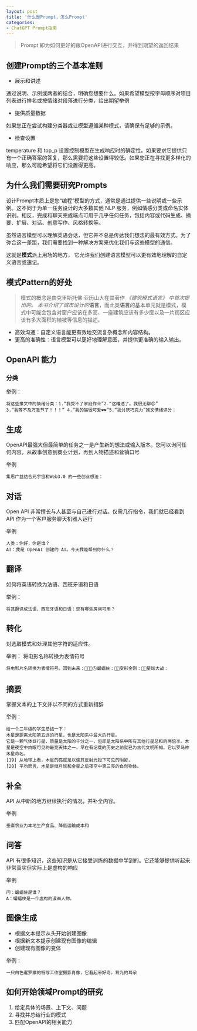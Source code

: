 ```yaml
---
layout: post
title: '什么是Prompt，怎么Prompt'
categories:
- ChatGPT Prompt指南
---
```


> Prompt 即为如何更好的跟OpenAPI进行交互，并得到期望的返回结果


## 创建Prompt的三个基本准则

* 展示和讲述

通过说明、示例或两者的结合，明确您想要什么。如果希望模型按字母顺序对项目列表进行排名或按情绪对段落进行分类，给出期望举例

* 提供质量数据

如果您正在尝试构建分类器或让模型遵循某种模式，请确保有足够的示例。

* 检查设置

temperature 和 top_p 设置控制模型在生成响应时的确定性。如果要求它提供只有一个正确答案的答复，那么需要将这些设置得较低。如果您正在寻找更多样化的响应，那么可能希望将它们设置得更高。


## 为什么我们需要研究Prompts

设计Prompt本质上是您“编程”模型的方式，通常是通过提供一些说明或一些示例。这不同于为单一任务设计的大多数其他 NLP 服务，例如情感分类或命名实体识别。相反，完成和聊天完成端点可用于几乎任何任务，包括内容或代码生成、摘要、扩展、对话、创意写作、风格转换等。

虽然语言模型可以理解英语会话，但它并不总是传达我们想法的最有效方式。为了弥合这一差距，我们需要找到一种解决方案来优化我们与这些模型的通信。

这就是**模式**派上用场的地方， 它允许我们创建语言模型可以更有效地理解的自定义语言或速记。


## 模式Pattern的好处

> 模式的概念是由克里斯托佛·亚历山大在其著作 **《**建筑模式语言》 中首次提出的*。** 本书介绍了城市设计的***语言**，而此类**语言**的基本单元就是模式，模式中可能会包含对窗户应该在多高、一座建筑应该有多少层以及一片街区应该有多大面积的植被等信息的描述。

* 高效沟通：自定义语言能更有效地交流复杂概念和内容结构。
* 更高的准确性：语言模型可以更好地理解意图，并提供更准确的输入输出。


## OpenAPI 能力

### 分类

举例：

```
将这些推文中的情绪分类：1.“我受不了家庭作业”2.“这糟透了。我很无聊😠”
3.“我等不及万圣节了！！！” 4.“我的猫很可爱❤️❤️”5.“我讨厌巧克力”推文情绪评分：

```

## 生成

OpenAPI最强大但最简单的任务之一是产生新的想法或输入版本。您可以询问任何内容，从故事创意到商业计划，再到人物描述和营销口号

举例

```
集思广益结合元宇宙和Web3.0 的一些创业想法：
```

## 对话

Open API 非常擅长与人甚至与自己进行对话。仅需几行指令，我们就已经看到 API 作为一个客户服务聊天机器人运行

举例

```
人类：你好，你是谁？
AI：我是 OpenAI 创建的 AI。今天我能帮到你什么？
```

## 翻译

如何将英语转换为法语、西班牙语和日语

举例：

```
将其翻译成法语、西班牙语和日语：您有哪些房间可用？

```

## 转化

对选取模式和处理其他字符的适应性。

举例： 将电影名称转换为表情符号

```
将电影片名转换为表情符号。回到未来：👨👴🚗🕒蝙蝠侠：🤵🦇变形金刚：🚗🤖星球大战：

```

## 摘要

掌握文本的上下文并以不同的方式重新措辞

举例：

```
给一个二年级的学生总结一下：
木星是距离太阳第五远的行星，也是太阳系中最大的行星。
它是一颗气体巨行星，质量是太阳的千分之一，但却是太阳系中所有其他行星总和的两倍半。木
星是夜空中肉眼可见的最亮天体之一，早在有记载的历史之前就已为古代文明所知。它以罗马神木星命名。 
[19] 从地球上看，木星的亮度足以使其反射光投下可见的阴影，
[20] 平均而言，木星是继月球和金星之后夜空中第三亮的自然物体。

```

## 补全

API 从中断的地方继续执行的情况，并补全内容。

举例

```
垂直农业为本地生产食品、降低运输成本和

```

## 问答

API 有很多知识，这些知识是从它接受训练的数据中学到的。它还能够提供听起来非常真实但实际上是虚构的响应

举例

```
问：蝙蝠侠是谁？
A：蝙蝠侠是一个虚构的漫画人物。
```


## 图像生成

* 根据文本提示从头开始创建图像
* 根据新文本提示创建现有图像的编辑
* 创建现有图像的变体

举例：

```
一只白色暹罗猫的特写工作室摄影肖像，它看起来好奇，背光的耳朵
```



## 如何开始领域Prompt的研究

1. 给定具体的场景、上下文、问题
2. 寻找并总结行业的模式
3. 匹配OpenAPI的相关能力

